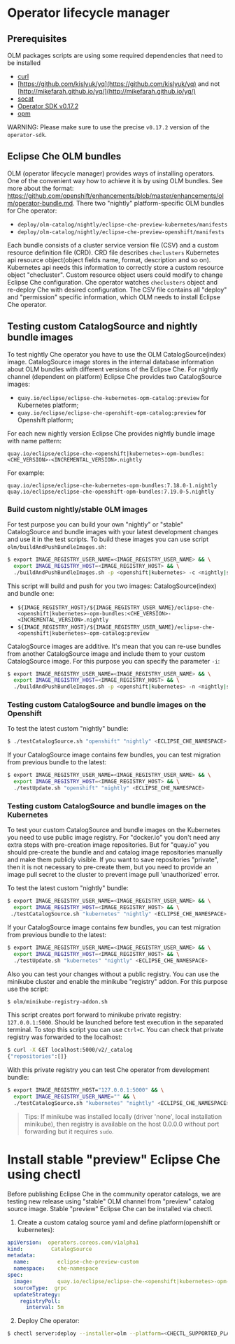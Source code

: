 # Operator lifecycle manager

## Prerequisites

OLM packages scripts are using some required dependencies that need to be installed
 - [curl](https://curl.haxx.se/)
 - [https://github.com/kislyuk/yq](https://github.com/kislyuk/yq) and not [http://mikefarah.github.io/yq/](http://mikefarah.github.io/yq/)
 - [socat](http://www.dest-unreach.org/socat/)
 - [Operator SDK v0.17.2](https://github.com/operator-framework/operator-sdk/blob/v0.10.0/doc/user/install-operator-sdk.md)
 - [opm](https://github.com/operator-framework/operator-registry/releases/tag/v1.15.1)

WARNING: Please make sure to use the precise `v0.17.2` version of the `operator-sdk`.

## Eclipse Che OLM bundles

OLM (operator lifecycle manager) provides ways of installing operators. One of the convenient way how to achieve it is by using OLM bundles. See more about the format: https://github.com/openshift/enhancements/blob/master/enhancements/olm/operator-bundle.md. There two "nightly" platform-specific OLM bundles for Сhe operator:

- `deploy/olm-catalog/nightly/eclipse-che-preview-kubernetes/manifests`
- `deploy/olm-catalog/nightly/eclipse-che-preview-openshift/manifests`

Each bundle consists of a cluster service version file (CSV) and a custom resource definition file (CRD). CRD file describes `checlusters` Kubernetes api resource object(object fields name, format, description and so on). Kubernetes api needs this information to correctly store a custom resource object "checluster". Custom resource object users could modify to change Eclipse Che configuration. Che operator watches `checlusters` object and re-deploy Che with desired configuration. The CSV file contains all "deploy" and "permission" specific information, which OLM needs to install Eclipse Che operator.

## Testing custom CatalogSource and nightly bundle images

To test nightly Che operator you have to use the OLM CatalogSource(index) image.
CatalogSource image stores in the internal database information about OLM bundles with different versions of the Eclipse Che. For nightly channel (dependent on platform) Eclipse Che provides two CatalogSource images:

 - `quay.io/eclipse/eclipse-che-kubernetes-opm-catalog:preview` for Kubernetes platform;
 - `quay.io/eclipse/eclipse-che-openshift-opm-catalog:preview` for Openshift platform;

For each new nightly version Eclipse Che provides nightly bundle image with name pattern:

`quay.io/eclipse/eclipse-che-<openshift|kubernetes>-opm-bundles:<CHE_VERSION>-<INCREMENTAL_VERSION>.nightly`

For example:

```
quay.io/eclipse/eclipse-che-kubernetes-opm-bundles:7.18.0-1.nightly
quay.io/eclipse/eclipse-che-openshift-opm-bundles:7.19.0-5.nightly
```

### Build custom nightly/stable OLM images

For test purpose you can build your own "nightly" or "stable" CatalogSource and bundle images
with your latest development changes and use it in the test scripts. To build these images you can use script `olm/buildAndPushBundleImages.sh`:

```bash
$ export IMAGE_REGISTRY_USER_NAME=<IMAGE_REGISTRY_USER_NAME> && \
  export IMAGE_REGISTRY_HOST=<IMAGE_REGISTRY_HOST> && \
  ./buildAndPushBundleImages.sh -p <openshift|kubernetes> -c <nightly|stable> -i <FROM-INDEX-IMAGE>
```

This script will build and push for you two images: CatalogSource(index) and bundle one:

* `${IMAGE_REGISTRY_HOST}/${IMAGE_REGISTRY_USER_NAME}/eclipse-che-<openshift|kubernetes>-opm-bundles:<CHE_VERSION>-<INCREMENTAL_VERSION>.nightly`
* `${IMAGE_REGISTRY_HOST}/${IMAGE_REGISTRY_USER_NAME}/eclipse-che-<openshift|kubernetes>-opm-catalog:preview`

CatalogSource images are additive. It's mean that you can re-use bundles from another CatalogSource image and include them to your custom CatalogSource image. For this purpose you can specify the parameter `-i`:

```bash
$ export IMAGE_REGISTRY_USER_NAME=<IMAGE_REGISTRY_USER_NAME> && \
  export IMAGE_REGISTRY_HOST=<IMAGE_REGISTRY_HOST> && \
  ./buildAndPushBundleImages.sh -p <openshift|kubernetes> -n <nightly|stable> -i <FROM-INDEX-IMAGE>
```

### Testing custom CatalogSource and bundle images on the Openshift

To test the latest custom "nightly" bundle:

```bash
$ ./testCatalogSource.sh "openshift" "nightly" <ECLIPSE_CHE_NAMESPACE>
```

If your CatalogSource image contains few bundles, you can test migration from previous bundle to the latest:

```bash
$ export IMAGE_REGISTRY_USER_NAME=<IMAGE_REGISTRY_USER_NAME> && \
  export IMAGE_REGISTRY_HOST=<IMAGE_REGISTRY_HOST> && \
  ./testUpdate.sh "openshift" "nightly" <ECLIPSE_CHE_NAMESPACE>
```

### Testing custom CatalogSource and bundle images on the Kubernetes

To test your custom CatalogSource and bundle images on the Kubernetes you need to use public image registry. For "docker.io" you don't need any extra steps with pre-creation image repositories. But for "quay.io" you should pre-create the bundle and and catalog image repositories manually and make them publicly visible. If you want to save repositories "private", then it is not necessary to pre-create them, but you need to provide an image pull secret to the cluster to prevent image pull 'unauthorized' error.

To test the latest custom "nightly" bundle:

```bash
$ export IMAGE_REGISTRY_USER_NAME=<IMAGE_REGISTRY_USER_NAME> && \
  export IMAGE_REGISTRY_HOST=<IMAGE_REGISTRY_HOST> && \
 ./testCatalogSource.sh "kubernetes" "nightly" <ECLIPSE_CHE_NAMESPACE>
```

If your CatalogSource image contains few bundles, you can test migration from previous bundle to the latest:

```bash
$ export IMAGE_REGISTRY_USER_NAME=<IMAGE_REGISTRY_USER_NAME> && \
  export IMAGE_REGISTRY_HOST=<IMAGE_REGISTRY_HOST> && \
  ./testUpdate.sh "kubernetes" "nightly" <ECLIPSE_CHE_NAMESPACE>
```

Also you can test your changes without a public registry. You can use the minikube cluster and enable the minikube "registry" addon. For this purpose use the script:

```bash
$ olm/minikube-registry-addon.sh
```

This script creates port forward to minikube private registry: `127.0.0.1:5000`. Should be launched before test execution in the separated terminal. To stop this script you can use `Ctrl+C`. You can check that private registry was forwarded to the localhost:

```bash
$ curl -X GET localhost:5000/v2/_catalog
{"repositories":[]}
```

With this private registry you can test Che operator from development bundle:

```bash
$ export IMAGE_REGISTRY_HOST="127.0.0.1:5000" && \
  export IMAGE_REGISTRY_USER_NAME="" && \
  ./testCatalogSource.sh "kubernetes" "nightly" <ECLIPSE_CHE_NAMESPACE>
```

> Tips: If minikube was installed locally (driver 'none', local installation minikube), then registry is available on the host 0.0.0.0 without port forwarding but it requires `sudo`.

# Install stable "preview" Eclipse Che using chectl

Before publishing Eclipse Che in the community operator catalogs, we are testing new release using "stable" OLM channel
from "preview" catalog source image.
Stable "preview" Eclipse Che can be installed via chectl.

1. Create a custom catalog source yaml and define platform(openshift or kubernetes):

```yaml
apiVersion:  operators.coreos.com/v1alpha1
kind:         CatalogSource
metadata:
  name:         eclipse-che-preview-custom
  namespace:    che-namespace
spec:
  image:        quay.io/eclipse/eclipse-che-<openshift|kubernetes>-opm-catalog:preview
  sourceType:  grpc
  updateStrategy:
    registryPoll:
      interval: 5m
```

2. Deploy Che operator:

```bash
$ chectl server:deploy --installer=olm --platform=<CHECTL_SUPPORTED_PLATFORM> --catalog-source-yaml <PATH_TO_CUSTOM_CATALOG_SOURCE_YAML> --olm-channel=stable --package-manifest-name=eclipse-che-preview-<openshift|kubernetes>
```
